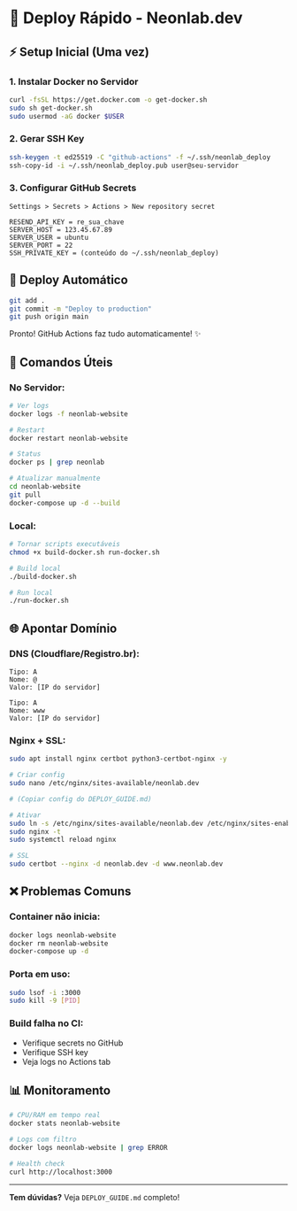 # 🚀 Deploy Rápido - Neonlab.dev

## ⚡ Setup Inicial (Uma vez)

### 1. Instalar Docker no Servidor
```bash
curl -fsSL https://get.docker.com -o get-docker.sh
sudo sh get-docker.sh
sudo usermod -aG docker $USER
```

### 2. Gerar SSH Key
```bash
ssh-keygen -t ed25519 -C "github-actions" -f ~/.ssh/neonlab_deploy
ssh-copy-id -i ~/.ssh/neonlab_deploy.pub user@seu-servidor
```

### 3. Configurar GitHub Secrets
```
Settings > Secrets > Actions > New repository secret

RESEND_API_KEY = re_sua_chave
SERVER_HOST = 123.45.67.89
SERVER_USER = ubuntu
SERVER_PORT = 22
SSH_PRIVATE_KEY = (conteúdo do ~/.ssh/neonlab_deploy)
```

## 🎯 Deploy Automático

```bash
git add .
git commit -m "Deploy to production"
git push origin main
```

Pronto! GitHub Actions faz tudo automaticamente! ✨

## 🔧 Comandos Úteis

### No Servidor:
```bash
# Ver logs
docker logs -f neonlab-website

# Restart
docker restart neonlab-website

# Status
docker ps | grep neonlab

# Atualizar manualmente
cd neonlab-website
git pull
docker-compose up -d --build
```

### Local:
```bash
# Tornar scripts executáveis
chmod +x build-docker.sh run-docker.sh

# Build local
./build-docker.sh

# Run local
./run-docker.sh
```

## 🌐 Apontar Domínio

### DNS (Cloudflare/Registro.br):
```
Tipo: A
Nome: @
Valor: [IP do servidor]

Tipo: A
Nome: www
Valor: [IP do servidor]
```

### Nginx + SSL:
```bash
sudo apt install nginx certbot python3-certbot-nginx -y

# Criar config
sudo nano /etc/nginx/sites-available/neonlab.dev

# (Copiar config do DEPLOY_GUIDE.md)

# Ativar
sudo ln -s /etc/nginx/sites-available/neonlab.dev /etc/nginx/sites-enabled/
sudo nginx -t
sudo systemctl reload nginx

# SSL
sudo certbot --nginx -d neonlab.dev -d www.neonlab.dev
```

## ❌ Problemas Comuns

### Container não inicia:
```bash
docker logs neonlab-website
docker rm neonlab-website
docker-compose up -d
```

### Porta em uso:
```bash
sudo lsof -i :3000
sudo kill -9 [PID]
```

### Build falha no CI:
- Verifique secrets no GitHub
- Verifique SSH key
- Veja logs no Actions tab

## 📊 Monitoramento

```bash
# CPU/RAM em tempo real
docker stats neonlab-website

# Logs com filtro
docker logs neonlab-website | grep ERROR

# Health check
curl http://localhost:3000
```

---

**Tem dúvidas?** Veja `DEPLOY_GUIDE.md` completo!
